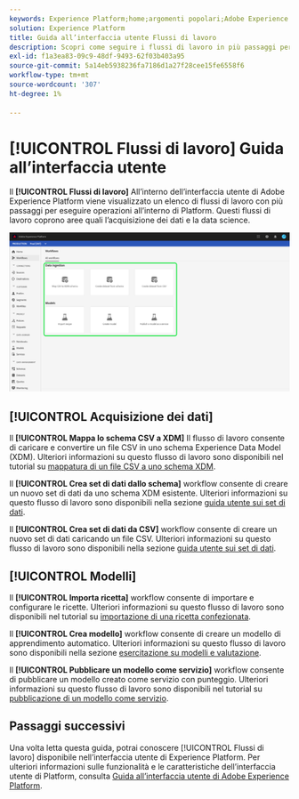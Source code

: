 ```yaml
---
keywords: Experience Platform;home;argomenti popolari;Adobe Experience Platform;guida utente;guida interfaccia utente;workflow guida interfaccia utente;workflow guida utente;workflow guida utente;
solution: Experience Platform
title: Guida all’interfaccia utente Flussi di lavoro
description: Scopri come seguire i flussi di lavoro in più passaggi per eseguire operazioni comuni all’interno dell’interfaccia utente di Adobe Experience Platform.
exl-id: f1a3ea83-09c9-48df-9493-62f03b403a95
source-git-commit: 5a14eb5938236fa7186d1a27f28cee15fe6558f6
workflow-type: tm+mt
source-wordcount: '307'
ht-degree: 1%

---
```


# [!UICONTROL Flussi di lavoro] Guida all’interfaccia utente

Il **[!UICONTROL Flussi di lavoro]** All’interno dell’interfaccia utente di Adobe Experience Platform viene visualizzato un elenco di flussi di lavoro con più passaggi per eseguire operazioni all’interno di Platform. Questi flussi di lavoro coprono aree quali l’acquisizione dei dati e la data science.

![workflow](./images/workflows/workflows.png)

## [!UICONTROL Acquisizione dei dati]

Il **[!UICONTROL Mappa lo schema CSV a XDM]** Il flusso di lavoro consente di caricare e convertire un file CSV in uno schema Experience Data Model (XDM). Ulteriori informazioni su questo flusso di lavoro sono disponibili nel tutorial su [mappatura di un file CSV a uno schema XDM](../ingestion/tutorials/map-csv/overview.md).

Il **[!UICONTROL Crea set di dati dallo schema]** workflow consente di creare un nuovo set di dati da uno schema XDM esistente. Ulteriori informazioni su questo flusso di lavoro sono disponibili nella sezione [guida utente sui set di dati](../catalog/datasets/user-guide.md#schema).

Il **[!UICONTROL Crea set di dati da CSV]** workflow consente di creare un nuovo set di dati caricando un file CSV. Ulteriori informazioni su questo flusso di lavoro sono disponibili nella sezione [guida utente sui set di dati](../catalog/datasets/user-guide.md#csv).

## [!UICONTROL Modelli]

Il **[!UICONTROL Importa ricetta]** workflow consente di importare e configurare le ricette. Ulteriori informazioni su questo flusso di lavoro sono disponibili nel tutorial su [importazione di una ricetta confezionata](../data-science-workspace/models-recipes/import-packaged-recipe-ui.md).

Il **[!UICONTROL Crea modello]** workflow consente di creare un modello di apprendimento automatico. Ulteriori informazioni su questo flusso di lavoro sono disponibili nella sezione [esercitazione su modelli e valutazione](../data-science-workspace/models-recipes/train-evaluate-model-ui.md).

Il **[!UICONTROL Pubblicare un modello come servizio]** workflow consente di pubblicare un modello creato come servizio con punteggio. Ulteriori informazioni su questo flusso di lavoro sono disponibili nel tutorial su [pubblicazione di un modello come servizio](../data-science-workspace/models-recipes/publish-model-service-ui.md).

## Passaggi successivi

Una volta letta questa guida, potrai conoscere [!UICONTROL Flussi di lavoro] disponibile nell’interfaccia utente di Experience Platform. Per ulteriori informazioni sulle funzionalità e le caratteristiche dell’interfaccia utente di Platform, consulta [Guida all’interfaccia utente di Adobe Experience Platform](ui-guide.md).
